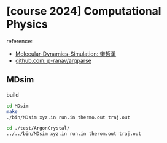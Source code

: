 # [course 2024] Computational Physics 

reference:

- [Molecular-Dynamics-Simulation: 樊哲勇](https://github.com/brucefan1983/Molecular-Dynamics-Simulation)
- [github.com: p-ranav/argparse](https://github.com/p-ranav/argparse)

## MDsim

build

```bash
cd MDsim
make
./bin/MDsim xyz.in run.in thermo.out traj.out

cd ./test/ArgonCrystal/
../../bin/MDsim xyz.in run.in therom.out traj.out
```

